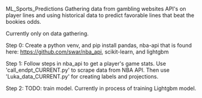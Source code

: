 ML_Sports_Predictions
Gathering data from gambling websites API's on player lines and using historical data to predict favorable lines that beat the bookies odds.

Currently only on data gathering.

Step 0: Create a python venv, and pip install pandas, nba-api that is found here: https://github.com/swar/nba_api, scikit-learn, and lightgbm

Step 1: Follow steps in nba_api to get a player's game stats. Use 'call_endpt_CURRENT.py' to scrape data from NBA API. Then use 'Luka_data_CURRENT.py' for creating labels and projections.

Step 2: TODO: train model. Currently in process of training Lightgbm model.